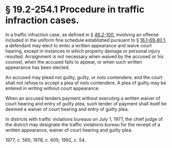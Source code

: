 # § 19.2-254.1 Procedure in traffic infraction cases.

<p>In a traffic infraction case, as defined in § <a href='http://law.lis.virginia.gov/vacode/46.2-100/'>46.2-100</a>, involving an offense included in the uniform fine schedule established pursuant to § <a href='http://law.lis.virginia.gov/vacode/16.1-69.40:1/'>16.1-69.40:1</a>, a defendant may elect to enter a written appearance and waive court hearing, except in instances in which property damage or personal injury resulted. Arraignment is not necessary when waived by the accused or his counsel, when the accused fails to appear, or when such written appearance has been elected.</p><p>An accused may plead not guilty, guilty, or nolo contendere; and the court shall not refuse to accept a plea of nolo contendere. A plea of guilty may be entered in writing without court appearance.</p><p>When an accused tenders payment without executing a written waiver of court hearing and entry of guilty plea, such tender of payment shall itself be deemed a waiver of court hearing and entry of guilty plea.</p><p>In districts with traffic violations bureaus on July 1, 1977, the chief judge of the district may designate the traffic violations bureau for the receipt of a written appearance, waiver of court hearing and guilty plea.</p><p>1977, c. 585; 1978, c. 605; 1992, c. 54.</p>